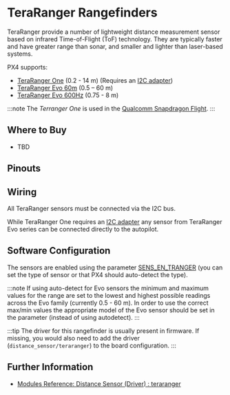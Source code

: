 # TeraRanger Rangefinders

TeraRanger provide a number of lightweight distance measurement sensor based on infrared Time-of-Flight (ToF) technology. They are typically faster and have greater range than sonar, and smaller and lighter than laser-based systems.

PX4 supports:

* [TeraRanger One](https://www.terabee.com/shop/lidar-tof-range-finders/teraranger-one/) (0.2 - 14 m) (Requires an [I2C adapter](https://www.terabee.com/shop/accessories/i2c-adapter-for-teraranger-one/))
* [TeraRanger Evo 60m](https://www.terabee.com/shop/lidar-tof-range-finders/teraranger-evo-60m/) (0.5 – 60 m)
* [TeraRanger Evo 600Hz](https://www.terabee.com/shop/lidar-tof-range-finders/teraranger-evo-600hz/) (0.75 - 8 m)

:::note
The *Terranger One* is used in the [Qualcomm Snapdragon Flight](../flight_controller/snapdragon_flight.md).
:::

## Where to Buy

* TBD

## Pinouts

## Wiring

All TeraRanger sensors must be connected via the I2C bus.

While TeraRanger One requires an [I2C adapter](https://www.terabee.com/shop/accessories/i2c-adapter-for-teraranger-one/) any sensor from TeraRanger Evo series can be connected directly to the autopilot.

## Software Configuration

The sensors are enabled using the parameter [SENS_EN_TRANGER](../advanced_config/parameter_reference.md#SENS_EN_TRANGER) (you can set the type of sensor or that PX4 should auto-detect the type).

:::note
If using auto-detect for Evo sensors the minimum and maximum values for the range are set to the lowest and highest possible readings across the Evo family (currently 0.5 - 60 m). In order to use the correct max/min values the appropriate model of the Evo sensor should be set in the parameter (instead of using autodetect).
:::

:::tip
The driver for this rangefinder is usually present in firmware. If missing, you would also need to add the driver (`distance_sensor/teraranger`) to the board configuration.
:::

## Further Information

* [Modules Reference: Distance Sensor (Driver) : teraranger](../modules/modules_driver_distance_sensor.md#teraranger)